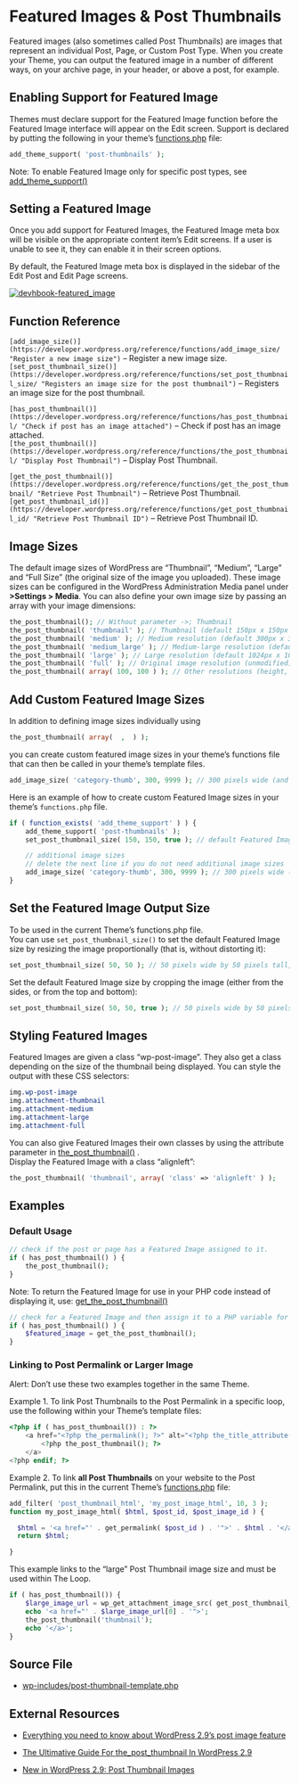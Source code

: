 # Featured Images &amp; Post Thumbnails

Featured images (also sometimes called Post Thumbnails) are images that represent an individual Post, Page, or Custom Post Type. When you create your Theme, you can output the featured image in a number of different ways, on your archive page, in your header, or above a post, for example.

## Enabling Support for Featured Image

Themes must declare support for the Featured Image function before the Featured Image interface will appear on the Edit screen. Support is declared by putting the following in your theme’s [functions.php](https://make.wordpress.org/docs/theme-developer-handbook/theme-basics/theme-functions/ "Theme Functions") file:

```php
add_theme_support( 'post-thumbnails' );
```

Note: To enable Featured Image only for specific post types, see [](https://developer.wordpress.org/reference/functions/add_theme_support/ "Allows a theme to register its support of a certain feature...")[](https://developer.wordpress.org/reference/functions/add_theme_support/)[add\_theme\_support()](https://developer.wordpress.org/reference/functions/add_theme_support/)

## Setting a Featured Image

Once you add support for Featured Images, the Featured Image meta box will be visible on the appropriate content item’s Edit screens. If a user is unable to see it, they can enable it in their screen options.

By default, the Featured Image meta box is displayed in the sidebar of the Edit Post and Edit Page screens.

[![devhbook-featured_image](https://make.wordpress.org/docs/files/2013/02/devhbook-featured_image1.png)](https://make.wordpress.org/docs/files/2013/02/devhbook-featured_image1.png)

## Function Reference

`[add_image_size()](https://developer.wordpress.org/reference/functions/add_image_size/ "Register a new image size")` – Register a new image size.  
`[set_post_thumbnail_size()](https://developer.wordpress.org/reference/functions/set_post_thumbnail_size/ "Registers an image size for the post thumbnail")` – Registers an image size for the post thumbnail.

`[has_post_thumbnail()](https://developer.wordpress.org/reference/functions/has_post_thumbnail/ "Check if post has an image attached")` – Check if post has an image attached.  
`[the_post_thumbnail()](https://developer.wordpress.org/reference/functions/the_post_thumbnail/ "Display Post Thumbnail")` – Display Post Thumbnail.

`[get_the_post_thumbnail()](https://developer.wordpress.org/reference/functions/get_the_post_thumbnail/ "Retrieve Post Thumbnail")` – Retrieve Post Thumbnail.  
`[get_post_thumbnail_id()](https://developer.wordpress.org/reference/functions/get_post_thumbnail_id/ "Retrieve Post Thumbnail ID")` – Retrieve Post Thumbnail ID.

## Image Sizes

The default image sizes of WordPress are “Thumbnail”, “Medium”, “Large” and “Full Size” (the original size of the image you uploaded). These image sizes can be configured in the WordPress Administration Media panel under **\>Settings > Media**. You can also define your own image size by passing an array with your image dimensions:

```php
the_post_thumbnail(); // Without parameter ->; Thumbnail
the_post_thumbnail( 'thumbnail' ); // Thumbnail (default 150px x 150px max)
the_post_thumbnail( 'medium' ); // Medium resolution (default 300px x 300px max)
the_post_thumbnail( 'medium_large' ); // Medium-large resolution (default 768px x no height limit max)
the_post_thumbnail( 'large' ); // Large resolution (default 1024px x 1024px max)
the_post_thumbnail( 'full' ); // Original image resolution (unmodified)
the_post_thumbnail( array( 100, 100 ) ); // Other resolutions (height, width)
```

## Add Custom Featured Image Sizes

In addition to defining image sizes individually using

```php
the_post_thumbnail( array(  ,  ) );
```

you can create custom featured image sizes in your theme’s functions file that can then be called in your theme’s template files.

```php
add_image_size( 'category-thumb', 300, 9999 ); // 300 pixels wide (and unlimited height)
```

Here is an example of how to create custom Featured Image sizes in your theme’s `functions.php` file.

```php
if ( function_exists( 'add_theme_support' ) ) {
    add_theme_support( 'post-thumbnails' );
    set_post_thumbnail_size( 150, 150, true ); // default Featured Image dimensions (cropped)

    // additional image sizes
    // delete the next line if you do not need additional image sizes
    add_image_size( 'category-thumb', 300, 9999 ); // 300 pixels wide (and unlimited height)
}
```

## Set the Featured Image Output Size

To be used in the current Theme’s functions.php file.  
You can use `set_post_thumbnail_size()` to set the default Featured Image size by resizing the image proportionally (that is, without distorting it):

```php
set_post_thumbnail_size( 50, 50 ); // 50 pixels wide by 50 pixels tall, resize mode
```

Set the default Featured Image size by cropping the image (either from the sides, or from the top and bottom):

```php
set_post_thumbnail_size( 50, 50, true ); // 50 pixels wide by 50 pixels tall, crop mode
```

## Styling Featured Images

Featured Images are given a class “wp-post-image”. They also get a class depending on the size of the thumbnail being displayed. You can style the output with these CSS selectors:

```css
img.wp-post-image
img.attachment-thumbnail
img.attachment-medium
img.attachment-large
img.attachment-full
```

You can also give Featured Images their own classes by using the attribute parameter in [](https://developer.wordpress.org/reference/functions/the_post_thumbnail/ "Display Post Thumbnail")[the\_post\_thumbnail()](https://developer.wordpress.org/reference/functions/the_post_thumbnail/) .  
Display the Featured Image with a class “alignleft”:

```php
the_post_thumbnail( 'thumbnail', array( 'class' => 'alignleft' ) );
```

## Examples

### Default Usage

```php
// check if the post or page has a Featured Image assigned to it.
if ( has_post_thumbnail() ) {
    the_post_thumbnail();
}
```

Note: To return the Featured Image for use in your PHP code instead of displaying it, use: [](https://developer.wordpress.org/reference/functions/get_the_post_thumbnail/ "Retrieve Post Thumbnail")[](https://developer.wordpress.org/reference/functions/get_the_post_thumbnail/)[get\_the\_post\_thumbnail()](https://developer.wordpress.org/reference/functions/get_the_post_thumbnail/)

```php
// check for a Featured Image and then assign it to a PHP variable for later use
if ( has_post_thumbnail() ) {
    $featured_image = get_the_post_thumbnail();
}
```

### Linking to Post Permalink or Larger Image

Alert: Don’t use these two examples together in the same Theme.

Example 1. To link Post Thumbnails to the Post Permalink in a specific loop, use the following within your Theme’s template files:

```php
<?php if ( has_post_thumbnail()) : ?>
    <a href="<?php the_permalink(); ?>" alt="<?php the_title_attribute(); ?>">
        <?php the_post_thumbnail(); ?>
    </a>
<?php endif; ?>
```

Example 2. To link **all Post Thumbnails** on your website to the Post Permalink, put this in the current Theme’s [functions.php](https://make.wordpress.org/docs/theme-developer-handbook/part-one-theme-basics/theme-functions/ "Theme Functions") file:

```php
add_filter( 'post_thumbnail_html', 'my_post_image_html', 10, 3 );
function my_post_image_html( $html, $post_id, $post_image_id ) {

  $html = '<a href="' . get_permalink( $post_id ) . '">' . $html . '</a>';
  return $html;

}
```

This example links to the “large” Post Thumbnail image size and must be used within The Loop.

```php
if ( has_post_thumbnail()) {
    $large_image_url = wp_get_attachment_image_src( get_post_thumbnail_id(), 'large');
    echo '<a href="' . $large_image_url[0] . '">';
    the_post_thumbnail('thumbnail');
    echo '</a>';
}
```

## Source File

*   [wp-includes/post-thumbnail-template.php](https://core.trac.wordpress.org/browser/tags/3.5.1/wp-includes/post-thumbnail-template.php#L0)

## External Resources

*   [Everything you need to know about WordPress 2.9’s post image feature](http://justintadlock.com/archives/2009/11/16/everything-you-need-to-know-about-wordpress-2-9s-post-image-feature)

*   [The Ultimative Guide For the\_post\_thumbnail In WordPress 2.9](http://wpengineer.com/the-ultimative-guide-for-the_post_thumbnail-in-wordpress-2-9/)

*   [New in WordPress 2.9: Post Thumbnail Images](http://markjaquith.wordpress.com/2009/12/23/new-in-wordpress-2-9-post-thumbnail-images/)